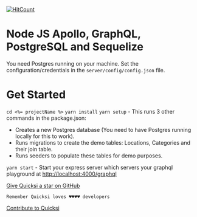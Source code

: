 [![HitCount](http://hits.dwyl.com/AnayoOleru/quicksi/ree/master/templates/javascript/node-js/node-js-apollo%26gql.svg)](http://hits.dwyl.com/AnayoOleru/quicksi/tree/master/templates/javascript/node-js/node-js-apollo%26gql)


# Node JS Apollo, GraphQL, PostgreSQL and Sequelize

You need Postgres running on your machine. 
Set the configuration/credentials in the `server/config/config.json` file.

# Get Started

`cd <%= projectName %>`
`yarn install`
`yarn setup` - This runs 3 other commands in the package.json:

- Creates a new Postgres database (You need to have Postgres running locally for this to work).
- Runs migrations to create the demo tables: Locations, Categories and their join table.
- Runs seeders to populate these tables for demo purposes.

`yarn start` - Start your express server which servers your graphql playground at [http://localhost:4000/graphql](http://localhost:4000/graphql)


[Give Quicksi a star on GitHub](https://github.com/AnayoOleru/quicksi)

`Remember Quicksi loves ♥️♥️♥️♥️ developers`

[Contribute to Quicksi](https://github.com/AnayoOleru/quicksi/blob/master/CONTRIBUTING.md)